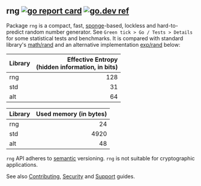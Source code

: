 ## rng [![go report card](https://goreportcard.com/badge/github.com/jfcg/rng)](https://goreportcard.com/report/github.com/jfcg/rng) [![go.dev ref](https://pkg.go.dev/static/frontend/badge/badge.svg)](https://pkg.go.dev/github.com/jfcg/rng#pkg-overview)

Package `rng` is a compact, fast, [sponge](https://en.wikipedia.org/wiki/Sponge_function)-based,
lockless and hard-to-predict random number generator. See `Green tick > Go / Tests > Details` for
some statistical tests and benchmarks. It is compared with standard library's
[math/rand](https://pkg.go.dev/math/rand) and an alternative implementation
[exp/rand](https://pkg.go.dev/golang.org/x/exp/rand) below:

Library|Effective Entropy<br>(hidden information, in bits)
:---|---:
rng|128
std| 31
alt| 64

Library|Used memory (in bytes)
:---|---:
rng|  24
std|4920
alt|  48

`rng` API adheres to [semantic](https://semver.org) versioning. 
`rng` is not suitable for cryptographic applications.

See also [Contributing](./.github/CONTRIBUTING.md), [Security](./.github/SECURITY.md) and [Support](./.github/SUPPORT.md) guides.